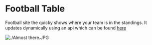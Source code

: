 # Football Table
Football site the quicky shows where your team is in the standings. It updates dynamically using an api which can be 
found [here](https://www.football-data.org/)

![./Almost there.JPG](screenshot.png)

